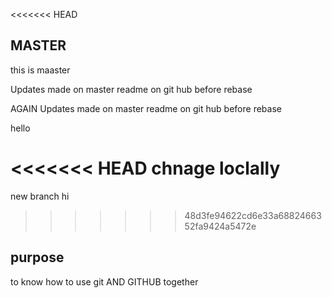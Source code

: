 <<<<<<< HEAD
## MASTER

this is maaster

Updates made on master readme on git hub before rebase

AGAIN Updates made on master readme on git hub before rebase

hello

<<<<<<< HEAD
chnage loclally
=======
new branch hi
>>>>>>> 48d3fe94622cd6e33a6882466352fa9424a5472e

## purpose

to know how to use git AND GITHUB together
